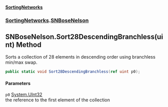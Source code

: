 #### [SortingNetworks](index.md 'index')
### [SortingNetworks](SortingNetworks.md 'SortingNetworks').[SNBoseNelson](SortingNetworks_SNBoseNelson.md 'SortingNetworks.SNBoseNelson')
## SNBoseNelson.Sort28DescendingBranchless(uint) Method
Sorts a collection of 28 elements in descending order using branchless min/max swap.  
```csharp
public static void Sort28DescendingBranchless(ref uint p0);
```
#### Parameters
<a name='SortingNetworks_SNBoseNelson_Sort28DescendingBranchless(uint)_p0'></a>
`p0` [System.UInt32](https://docs.microsoft.com/en-us/dotnet/api/System.UInt32 'System.UInt32')  
the reference to the first element of the collection
  
